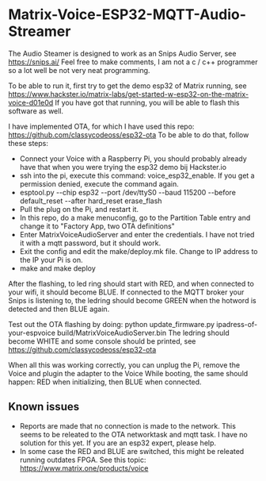 # Matrix-Voice-ESP32-MQTT-Audio-Streamer

The Audio Steamer is designed to work as an Snips Audio Server, see https://snips.ai/
Feel free to make comments, I am not a c / c++ programmer so a lot well be not very neat programming.

To be able to run it, first try to get the demo esp32 of Matrix running, see https://www.hackster.io/matrix-labs/get-started-w-esp32-on-the-matrix-voice-d01e0d
If you have got that running, you will be able to flash this software as well.

I have implemented OTA, for which I have used this repo: https://github.com/classycodeoss/esp32-ota
To be able to do that, follow these steps:

- Connect your Voice with a Raspberry Pi, you should probably already have that when you were trying the esp32 demo bij Hackster.io
- ssh into the pi, execute this command: voice_esp32_enable. If you get a permission denied, execute the command again. 
- esptool.py --chip esp32 --port /dev/ttyS0 --baud 115200 --before default_reset --after hard_reset erase_flash
- Pull the plug on the Pi, and restart it.
- In this repo, do a make menuconfig, go to the Partition Table entry and change it to "Factory App, two OTA definitions"
- Enter MatrixVoiceAudioServer and enter the credentials. I have not tried it with a mqtt password, but it should work.
- Exit the config and edit the make/deploy.mk file. Change to IP address to the IP your Pi is on.
- make and make deploy

After the flashing, to led ring should start with RED, and when connected to your wifi, it should become BLUE.
If connected to the MQTT broker your Snips is listening to, the ledring should become GREEN when the hotword is detected and then BLUE again.

Test out the OTA flashing by doing: python update_firmware.py ipadress-of-your-espvoice build/MatrixVoiceAudioServer.bin
The ledring should become WHITE and some console should be printed, see https://github.com/classycodeoss/esp32-ota

When all this was working correctly, you can unplug the Pi, remove the Voice and plugin the adapter to the Voice
While booting, the same should happen: RED when initializing, then BLUE when connected.

## Known issues
- Reports are made that no connection is made to the network. This seems to be releated to the OTA networktask and mqtt task. I have no solution for this yet. If you are an esp32 expert, please help.
- In some case the RED and BLUE are switched, this might be releated running outdates FPGA. See this topic: https://www.matrix.one/products/voice
